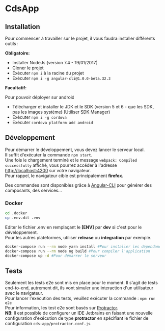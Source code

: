 # CdsApp

## Installation
Pour commencer à travailler sur le projet, il vous faudra installer différents outils :

**Obligatoire:**
- Installer NodeJs (version 7.4 - 19/01/2017)
- Cloner le projet
- Exécuter `npm i` à la racine du projet
- Exécuter `npm i -g angular-cli@1.0.0-beta.32.3`

**Facultatif:**

Pour pouvoir déployer sur android

- Télécharger et installer le JDK et le SDK (version 5 et 6 - que les SDK, pas les images système) (Utiliser SDK Manager)
- Exécuter `npm i -g cordova`
- Exécuter `cordova platform add android`

## Développement

Pour démarrer le développement, vous devez lancer le serveur local.  
Il suffit d'exécuter la commande `npm start`.  
Une fois le chargement terminé et le message `webpack: Compiled successfully` affiché, vous pourrez accéder à l'adresse [http://localhost:4200](http://localhost:4200) sur votre navigateur.  
Pour rappel, le navigateur cible est principalement **firefox**.

Des commandes sont disponibles grâce à [Angular-CLI](https://github.com/angular/angular-cli) pour générer des composants, des services...

### Docker

``` sh
cd .docker
cp .env.dit .env
```
Editer le fichier .env en remplaçant le **[ENV]** par **dev** si c'est pour le développement.  
Pour les autres plateformes, utiliser **release** ou **integration** par exemple.
``` sh
docker-compose run --rm node yarn install #Pour installer les dépendances
docker-compose run --rm node ng build #Pour compiler l'application
docker-compose up -d #Pour démarrer le serveur
```

## Tests

Seulement les tests e2e sont mis en place pour le moment. Il s'agit de tests end-to-end, autrement dit, ils vont simuler une interaction d'un utilisateur avec le navigateur.  
Pour lancer l'exécution des tests, veuillez exécuter la commande : `npm run e2e`  
Pour information, les test e2e sont basés sur [Protractor](http://www.protractortest.org/).   
**NB**: Il est possible de configurer un IDE Jetbrains en faisant une nouvelle configuration d'exécution de type **protractor** en spécifiant le fichier de configuration `cds-app/protractor.conf.js` 
